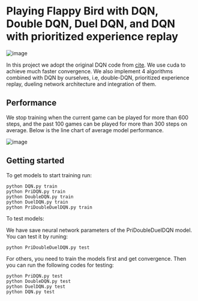 # Playing Flappy Bird with DQN, Double DQN, Duel DQN, and DQN with prioritized experience replay
![image](https://github.com/AlbertSun0930/Playing-Flappy-Bird-with-DQN-Double-DQN-Duel-DQN-and-DQN-with-prioritized-experience-replay/blob/main/duration/GIF%202023-5-2%2017-13-46.gif)


In this project we adopt the original DQN code from [cite](https://github.com/hardlyrichie/pytorch-flappy-bird). We use cuda to achieve much faster convergence.   We also implement 4 algorithms combined with DQN by ourselves, i.e, double-DQN, prioritized experience replay, dueling network architecture and integration of them.  


Performance
--------------------------------
We stop training when the current game can be played for more than 600 steps, and the past 100 games can be played for more than 300 steps on average. Below is the line chart of average model performance.

![image](https://github.com/AlbertSun0930/Playing-Flappy-Bird-with-DQN-and-improvements/blob/main/duration/comprison%20of%20algorithms.png)
<img src="https://github.com/AlbertSun0930/Playing-Flappy-Bird-with-DQN-and-improvements/blob/main/duration/comprison%20of%20algorithms.png" width="10px">


Getting started
--------------------------------

To get models to start training run:

```
python DQN.py train
python PriDQN.py train
python DoubleDQN.py train
python DuelDQN.py train
python PriDoubleDuelDQN.py train
```

To test models:

We have save neural network parameters of the PriDoubleDuelDQN model. You can test it by runing:  
```
python PriDoubleDuelDQN.py test
```

For others, you need to train the models first and get convergence. Then you can run the following codes for testing:
```
python PriDQN.py test
python DoubleDQN.py test
python DuelDQN.py test
python DQN.py test
```
